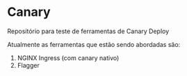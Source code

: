# Canary
Repositório para teste de ferramentas de Canary Deploy

Atualmente as ferramentas que estão sendo abordadas são:
1. NGINX Ingress (com canary nativo)
2. Flagger

